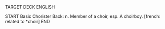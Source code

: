 TARGET DECK
ENGLISH

START
Basic
Chorister
Back: n. Member of a choir, esp. A choirboy. [french: related to *choir]
END
